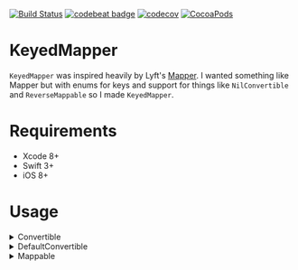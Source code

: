 [![Build Status](https://travis-ci.org/Noobish1/KeyedMapper.svg?branch=master)](https://travis-ci.org/Noobish1/KeyedMapper) [![codebeat badge](https://codebeat.co/badges/bb395496-29ad-4ab6-8c2f-db58b7dd28a4)](https://codebeat.co/projects/github-com-noobish1-keyedmapper) [![codecov](https://codecov.io/gh/Noobish1/KeyedMapper/branch/master/graph/badge.svg)](https://codecov.io/gh/Noobish1/KeyedMapper) [![CocoaPods](https://img.shields.io/cocoapods/v/KeyedMapper.svg?maxAge=2592000)]()

# KeyedMapper

`KeyedMapper` was inspired heavily by Lyft's [Mapper](https://github.com/lyft/mapper). I wanted something like Mapper but with enums for keys and support for things like `NilConvertible` and `ReverseMappable` so I made `KeyedMapper`. 

# Requirements
 
- Xcode 8+
- Swift 3+
- iOS 8+

# Usage

<details>
<summary>Convertible</summary>
```swift
extension NSTimeZone: Convertible {
    public static func from(_ value: Any) throws -> NSTimeZone {
        guard let name = value as? String else {
            throw MapperError.convertible(value: value, expectedType: String.self)
        }
        
        guard let timeZone = self.init(name: name) else {
            throw MapperError.custom(field: nil, message: "Unsupported timezone \(name)")
        }
        
        return timeZone
    }
}
```
</details>

<details>
<summary>NilConvertible</summary>
```swift
enum NilConvertibleEnum {
    case something
    case nothing
}

extension NilConvertibleEnum: NilConvertible {
    static func from(_ value: Any?) throws -> NilConvertibleEnum {
        if let _ = value {
            return .something
        } else {
            return .nothing
        }
    }
}
```
</details>

<details>
<summary>DefaultConvertible</summary>
```swift
enum DefaultConvertibleEnum: Int, DefaultConvertible {
    case firstCase = 0
}
```
</details>
 
<details>
<summary>Mappable</summary>
```swift
struct SubObject {
    let property: String
}

extension SubObject: Mappable {
    enum Key: String, JSONKey {
        case property
    }

    init(map: KeyedMapper<SubObject>) throws {
        self.property = try map.from(.property)
    }
}

extension SubObject: ReverseMappable {
    func toKeyedJSON() -> [SubObject.Key : Any?] {
        return [.property : property]
    }
}

struct Object {
    let property: String
    let optionalProperty: String?
    let convertibleProperty: NSTimeZone
    let optionalConvertibleProperty: NSTimeZone?
    let nilConvertibleProperty: NilConvertibleEnum
    let arrayProperty: [String]
    let optionalArrayProperty: [String]?
    let mappableProperty: SubObject
    let optionalMappableProperty: SubObject?
    let defaultConvertibleProperty: DefaultConvertibleEnum
    let optionalDefaultConvertibleProperty: DefaultConvertibleEnum?
    let twoDArrayProperty: [[String]]
    let optionalTwoDArrayProperty: [[String]]?
}

extension Object: Mappable {
    enum Key: String, JSONKey {
        case property
        case optionalProperty
        case convertibleProperty
        case optionalConvertibleProperty
        case nilConvertibleProperty
        case arrayProperty
        case optionalArrayProperty
        case mappableProperty
        case optionalMappableProperty
        case defaultConvertibleProperty
        case optionalDefaultConvertibleProperty
        case twoDArrayProperty
        case optionalTwoDArrayProperty
    }
    
    init(map: KeyedMapper<Object>) throws {
        self.property = try map.from(.property)
        self.optionalProperty = map.optionalFrom(.optionalProperty)
        self.convertibleProperty = try map.from(.convertibleProperty)
        self.optionalConvertibleProperty = map.optionalFrom(.optionalConvertibleProperty)
        self.nilConvertibleProperty = try map.from(.nilConvertibleProperty)
        self.arrayProperty = try map.from(.arrayProperty)
        self.optionalArrayProperty = map.optionalFrom(.optionalArrayProperty)
        self.mappableProperty = try map.from(.mappableProperty)
        self.optionalMappableProperty = map.optionalFrom(.optionalMappableProperty)
        self.defaultConvertibleProperty = try map.from(.defaultConvertibleProperty)
        self.optionalDefaultConvertibleProperty = map.optionalFrom(.optionalDefaultConvertibleProperty)
        self.twoDArrayProperty = try map.from(.twoDArrayProperty)
        self.optionalTwoDArrayProperty = map.optionalFrom(.optionalTwoDArrayProperty)
    }
}

let JSON: NSDictionary = ["property" : "propertyValue",
                         "convertibleProperty" : NSTimeZone(forSecondsFromGMT: 0).abbreviation as Any,
                         "arrayProperty" : ["arrayPropertyValue1", "arrayPropertyValue2"],
                         "mappableProperty" : ["property" : "propertyValue"],
                         "defaultConvertibleProperty" : DefaultConvertibleEnum.firstCase.rawValue,
                         "twoDArrayProperty" : [["twoDArrayPropertyValue1"], ["twoDArrayPropertyValue2"]]]

let object = try Object.from(dictionary: JSON)
```
</details>

<details>
<summary>ReverseMappable</summary>

```swift
extension SubObject: ReverseMappable {
    func toKeyedJSON() -> [SubObject.Key : Any?] {
        return [.property : property]
    }
}

extension Object: ReverseMappable {
    func toKeyedJSON() -> [Object.Key : Any?] {
        return [.property : property,
                .optionalProperty : optionalProperty,
                .convertibleProperty : convertibleProperty,
                .optionalConvertibleProperty : optionalConvertibleProperty,
                .nilConvertibleProperty : nilConvertibleProperty,
                .arrayProperty : arrayProperty,
                .optionalArrayProperty : optionalArrayProperty,
                .mappableProperty : mappableProperty.toJSON(),
                .optionalMappableProperty : optionalMappableProperty?.toJSON(),
                .defaultConvertibleProperty : defaultConvertibleProperty,
                .optionalDefaultConvertibleProperty : optionalDefaultConvertibleProperty,
                .twoDArrayProperty : twoDArrayProperty,
                .optionalTwoDArrayProperty : optionalTwoDArrayProperty
        ]
    }
}

let outJSON = object.toJSON()

let outJSON = object.toJSON()
```
</details>
